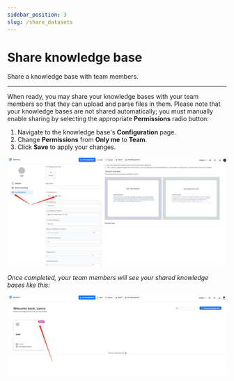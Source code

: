```yaml
---
sidebar_position: 3
slug: /share_datasets
---
```


# Share knowledge base

Share a knowledge base with team members.

---

When ready, you may share your knowledge bases with your team members so that they can upload and parse files in them. Please note that your knowledge bases are not shared automatically; you must manually enable sharing by selecting the appropriate **Permissions** radio button:

1. Navigate to the knowledge base's **Configuration** page.
2. Change **Permissions** from **Only me** to **Team**.
3. Click **Save** to apply your changes.

![share_knowledge_base](https://raw.githubusercontent.com/infiniflow/ragflow-docs/main/images/share_knowledge_base.jpg)

*Once completed, your team members will see your shared knowledge bases like this:*

![shared_knowledge_base](https://raw.githubusercontent.com/infiniflow/ragflow-docs/main/images/shared_knowledge_base.jpg)